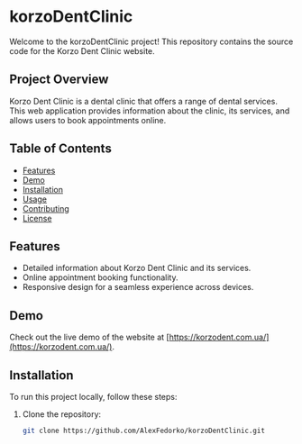 # korzoDentClinic

Welcome to the korzoDentClinic project! This repository contains the source code for the Korzo Dent Clinic website.

## Project Overview

Korzo Dent Clinic is a dental clinic that offers a range of dental services. This web application provides information about the clinic, its services, and allows users to book appointments online.

## Table of Contents

- [Features](#features)
- [Demo](#demo)
- [Installation](#installation)
- [Usage](#usage)
- [Contributing](#contributing)
- [License](#license)

## Features

- Detailed information about Korzo Dent Clinic and its services.
- Online appointment booking functionality.
- Responsive design for a seamless experience across devices.

## Demo

Check out the live demo of the website at [https://korzodent.com.ua/](https://korzodent.com.ua/).

## Installation

To run this project locally, follow these steps:

1. Clone the repository:

   ```bash
   git clone https://github.com/AlexFedorko/korzoDentClinic.git
